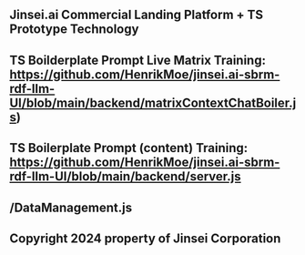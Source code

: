 ## Jinsei.ai Commercial Landing Platform + TS Prototype Technology

## TS Boilderplate Prompt Live Matrix Training: https://github.com/HenrikMoe/jinsei.ai-sbrm-rdf-llm-UI/blob/main/backend/matrixContextChatBoiler.js)

## TS Boilerplate Prompt (content) Training: https://github.com/HenrikMoe/jinsei.ai-sbrm-rdf-llm-UI/blob/main/backend/server.js

## /DataManagement.js

## Copyright 2024 property of Jinsei Corporation
 
